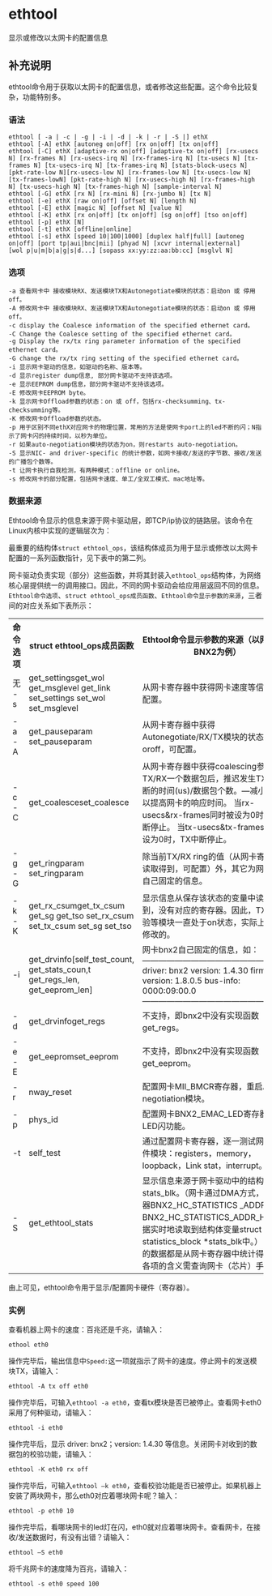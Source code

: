 ethtool
===

显示或修改以太网卡的配置信息

## 补充说明

ethtool命令用于获取以太网卡的配置信息，或者修改这些配置。这个命令比较复杂，功能特别多。

### 语法  

```shell
ethtool [ -a | -c | -g | -i | -d | -k | -r | -S |] ethX
ethtool [-A] ethX [autoneg on|off] [rx on|off] [tx on|off]
ethtool [-C] ethX [adaptive-rx on|off] [adaptive-tx on|off] [rx-usecs N] [rx-frames N] [rx-usecs-irq N] [rx-frames-irq N] [tx-usecs N] [tx-frames N] [tx-usecs-irq N] [tx-frames-irq N] [stats-block-usecs N][pkt-rate-low N][rx-usecs-low N] [rx-frames-low N] [tx-usecs-low N] [tx-frames-lowN] [pkt-rate-high N] [rx-usecs-high N] [rx-frames-high N] [tx-usecs-high N] [tx-frames-high N] [sample-interval N]
ethtool [-G] ethX [rx N] [rx-mini N] [rx-jumbo N] [tx N]
ethtool [-e] ethX [raw on|off] [offset N] [length N]
ethtool [-E] ethX [magic N] [offset N] [value N]
ethtool [-K] ethX [rx on|off] [tx on|off] [sg on|off] [tso on|off]
ethtool [-p] ethX [N]
ethtool [-t] ethX [offline|online]
ethtool [-s] ethX [speed 10|100|1000] [duplex half|full] [autoneg on|off] [port tp|aui|bnc|mii] [phyad N] [xcvr internal|external]
[wol p|u|m|b|a|g|s|d...] [sopass xx:yy:zz:aa:bb:cc] [msglvl N]
```

### 选项  

```shell
-a 查看网卡中 接收模块RX、发送模块TX和Autonegotiate模块的状态：启动on 或 停用off。
-A 修改网卡中 接收模块RX、发送模块TX和Autonegotiate模块的状态：启动on 或 停用off。
-c display the Coalesce information of the specified ethernet card。
-C Change the Coalesce setting of the specified ethernet card。
-g Display the rx/tx ring parameter information of the specified ethernet card。
-G change the rx/tx ring setting of the specified ethernet card。
-i 显示网卡驱动的信息，如驱动的名称、版本等。
-d 显示register dump信息, 部分网卡驱动不支持该选项。
-e 显示EEPROM dump信息，部分网卡驱动不支持该选项。
-E 修改网卡EEPROM byte。
-k 显示网卡Offload参数的状态：on 或 off，包括rx-checksumming、tx-checksumming等。
-K 修改网卡Offload参数的状态。
-p 用于区别不同ethX对应网卡的物理位置，常用的方法是使网卡port上的led不断的闪；N指示了网卡闪的持续时间，以秒为单位。
-r 如果auto-negotiation模块的状态为on，则restarts auto-negotiation。
-S 显示NIC- and driver-specific 的统计参数，如网卡接收/发送的字节数、接收/发送的广播包个数等。
-t 让网卡执行自我检测，有两种模式：offline or online。
-s 修改网卡的部分配置，包括网卡速度、单工/全双工模式、mac地址等。
```

### 数据来源  

Ethtool命令显示的信息来源于网卡驱动层，即TCP/ip协议的链路层。该命令在Linux内核中实现的逻辑层次为：

最重要的结构体`struct ethtool_ops`，该结构体成员为用于显示或修改以太网卡配置的一系列函数指针，见下表中的第二列。

网卡驱动负责实现（部分）这些函数，并将其封装入`ethtool_ops`结构体，为网络核心层提供统一的调用接口。因此，不同的网卡驱动会给应用层返回不同的信息。`Ethtool命令选项`、`struct ethtool_ops成员函数`、`Ethtool命令显示参数的来源`，三者间的对应关系如下表所示：

<table>

<tbody>

<tr>

<th style="width: 100px;">命令选项</th>

<th>struct ethtool_ops成员函数</th>

<th>Ethtool命令显示参数的来源（以网卡驱动BNX2为例）</th>

</tr>

<tr>

<td>无 -s</td>

<td>get_settingsget_wol get_msglevel get_link set_settings set_wol set_msglevel</td>

<td>从网卡寄存器中获得网卡速度等信息，可配置。</td>

</tr>

<tr>

<td>-a -A</td>

<td>get_pauseparam set_pauseparam</td>

<td>从网卡寄存器中获得Autonegotiate/RX/TX模块的状态：on oroff，可配置。</td>

</tr>

<tr>

<td>-c -C</td>

<td>get_coalesceset_coalesce</td>

<td>从网卡寄存器中获得coalescing参数：TX/RX一个数据包后，推迟发生TX/RX中断的时间(us)/数据包个数。—减小该值可以提高网卡的响应时间。 当rx-usecs&rx-frames同时被设为0时，RX中断停止。 当tx-usecs&tx-frames同时被设为0时，TX中断停止。</td>

</tr>

<tr>

<td>-g -G</td>

<td>get_ringparam set_ringparam</td>

<td>除当前TX/RX ring的值（从网卡寄存器中读取得到，可配置）外，其它为网卡bnx2自己固定的信息。</td>

</tr>

<tr>

<td>-k -K</td>

<td>get_rx_csumget_tx_csum get_sg get_tso set_rx_csum set_tx_csum set_sg set_tso</td>

<td>显示信息从保存该状态的变量中读取得到，没有对应的寄存器。因此，TX/RX校验等模块一直处于on状态，实际上是无法修改的。</td>

</tr>

<tr>

<td>-i</td>

<td>get_drvinfo[self_test_count, get_stats_coun,t get_regs_len, get_eeprom_len]</td>

<td>网卡bnx2自己固定的信息，如：  
——————————————————–  
driver: bnx2 version: 1.4.30 firmware-version: 1.8.0.5 bus-info: 0000:09:00.0  
——————————————————–</td>

</tr>

<tr>

<td>-d</td>

<td>get_drvinfoget_regs</td>

<td>不支持，即bnx2中没有实现函数get_regs。</td>

</tr>

<tr>

<td>-e -E</td>

<td>get_eepromset_eeprom</td>

<td>不支持，即bnx2中没有实现函数get_eeprom。</td>

</tr>

<tr>

<td>-r</td>

<td>nway_reset</td>

<td>配置网卡MII_BMCR寄存器，重启Auto negotiation模块。</td>

</tr>

<tr>

<td>-p</td>

<td>phys_id</td>

<td>配置网卡BNX2_EMAC_LED寄存器，实现LED闪功能。</td>

</tr>

<tr>

<td>-t</td>

<td>self_test</td>

<td>通过配置网卡寄存器，逐一测试网卡的硬件模块：registers，memory，loopback，Link stat，interrupt。</td>

</tr>

<tr>

<td>-S</td>

<td>get_ethtool_stats</td>

<td>显示信息来源于网卡驱动中的结构体变量stats_blk。（网卡通过DMA方式，将寄存器BNX2_HC_STATISTICS _ADDR_L和BNX2_HC_STATISTICS_ADDR_H中的数据实时地读取到结构体变量struct statistics_block *stats_blk中。） —显示的数据都是从网卡寄存器中统计得到的，各项的含义需查询网卡（芯片）手册。</td>

</tr>

</tbody>

</table>

由上可见，ethtool命令用于显示/配置网卡硬件（寄存器）。  

### 实例  

查看机器上网卡的速度：百兆还是千兆，请输入：

```shell
ethool eth0
```

操作完毕后，输出信息中`Speed:`这一项就指示了网卡的速度。停止网卡的发送模块TX，请输入：

```shell
ethtool -A tx off eth0
```

操作完毕后，可输入`ethtool -a eth0`，查看tx模块是否已被停止。查看网卡eth0采用了何种驱动，请输入：

```shell
ethtool -i eth0
```

操作完毕后，显示 driver: bnx2；version: 1.4.30 等信息。关闭网卡对收到的数据包的校验功能，请输入：

```shell
ethtool -K eth0 rx off
```

操作完毕后，可输入`ethtool –k eth0`，查看校验功能是否已被停止。如果机器上安装了两块网卡，那么eth0对应着哪块网卡呢？输入：

```shell
ethtool -p eth0 10
```

操作完毕后，看哪块网卡的led灯在闪，eth0就对应着哪块网卡。查看网卡，在接收/发送数据时，有没有出错？请输入：

```shell
ethtool –S eth0
```

将千兆网卡的速度降为百兆，请输入：

```shell
ethtool -s eth0 speed 100
```


<!-- Linux命令行搜索引擎：https://jaywcjlove.github.io/linux-command/ -->